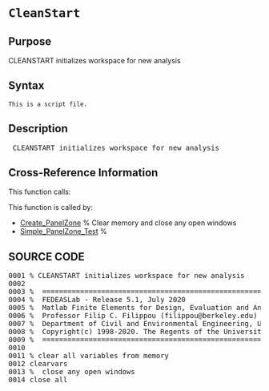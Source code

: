 
<!-- <a name="_top"></a>
<div><a href="../../../../../index.md">Home</a> &gt;  <a href="#">..</a> &gt; <a href="#">..</a> &gt; <a href="#">FEDEASLab</a> &gt; <a href="#">src</a> &gt; <a href="index.md">Utilities</a> &gt; CleanStart.m</div> -->

<!--<table width="100%"><tr><td align="left"><a href="../../../../../index.md"><img alt="<" border="0" src="../../../../../left.png">&nbsp;Master index</a></td>
<td align="right"><a href="index.md">Index for ..\..\FEDEASLab\src\Utilities&nbsp;<img alt=">" border="0" src="../../../../../right.png"></a></td></tr></table>-->
# `CleanStart`
<!-- <h1>CleanStart
</h1> -->

## <a name="_name"></a>Purpose

<!-- <h2 id="purpose"><a name="_name"></a>Purpose</h2> -->

CLEANSTART initializes workspace for new analysis

<!-- <div class="box"><strong>CLEANSTART initializes workspace for new analysis</strong></div> -->

## <a name="_synopsis"></a>Syntax

`This is a script file.` 
## <a name="_description"></a>Description

<pre class="comment"> CLEANSTART initializes workspace for new analysis</pre>
<!-- <div class="fragment"><pre class="comment"> CLEANSTART initializes workspace for new analysis</pre></div> -->

<!-- crossreference -->
## <a name="_cross"></a>Cross-Reference Information

This function calls:
<ul style="list-style-image:url(../../../../../matlabicon.gif)">
</ul>
This function is called by:
<ul style="list-style-image:url(../../../../../matlabicon.gif)">
<li><a href="../../../../../../../FEDEASLab/src/Other/Create_PanelZone.md" class="code" title="">Create_PanelZone</a>	% Clear memory and close any open windows</li><li><a href="../../../../../../../FEDEASLab/src/Other/Simple_PanelZone_Test.md" class="code" title="">Simple_PanelZone_Test</a>	%</li></ul>
<!-- crossreference -->



<h2><a name="_source"></a>SOURCE CODE</h2>
<div class="fragment"><pre>0001 <span class="comment">% CLEANSTART initializes workspace for new analysis</span>
0002 
0003 <span class="comment">%  =========================================================================================</span>
0004 <span class="comment">%  FEDEASLab - Release 5.1, July 2020</span>
0005 <span class="comment">%  Matlab Finite Elements for Design, Evaluation and Analysis of Structures</span>
0006 <span class="comment">%  Professor Filip C. Filippou (filippou@berkeley.edu)</span>
0007 <span class="comment">%  Department of Civil and Environmental Engineering, UC Berkeley</span>
0008 <span class="comment">%  Copyright(c) 1998-2020. The Regents of the University of California. All Rights Reserved.</span>
0009 <span class="comment">%  =========================================================================================</span>
0010 
0011 <span class="comment">% clear all variables from memory</span>
0012 clearvars
0013 <span class="comment">%  close any open windows</span>
0014 close all</pre></div>
<!-- <hr><address>Generated on Wed 15-Jul-2020 00:16:13 by <strong><a href="http://www.artefact.tk/software/matlab/m2html/" title="Matlab Documentation in HTML">m2html</a></strong> &copy; 2005</address> -->